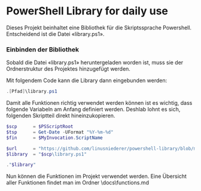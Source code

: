 # PowerShell Library for daily use
Dieses Projekt beinhaltet eine Bibliothek für die Skriptssprache Powershell. Entscheidend ist die Datei «library.ps1».


### Einbinden der Bibliothek
Sobald die Datei «library.ps1» heruntergeladen worden ist, muss sie der Ordnerstruktur des Projektes hinzugefügt werden. 

Mit folgendem Code kann die Library dann eingebunden werden:

```ps1
.[Pfad]\library.ps1
```

Damit alle Funktionen richtig verwendet werden können ist es wichtig, dass folgende Variabeln am Anfang definiert werden. Deshlab lohnt es sich, folgenden Skriptteil direkt hineinzukopieren.

```ps1
$scp      = $PSScriptRoot
$tsp      = Get-Date -UFormat "%Y-%m-%d"
$fin      = $MyInvocation.ScriptName

$url      = "https://github.com/linusniederer/powershell-library/blob/master/library.ps1"
$library  = "$scp\library.ps1"

."$library"
```

Nun können die Funktionen im Projekt verwendet werden. Eine Übersicht aller Funktionen findet man im Ordner \docs\functions.md
